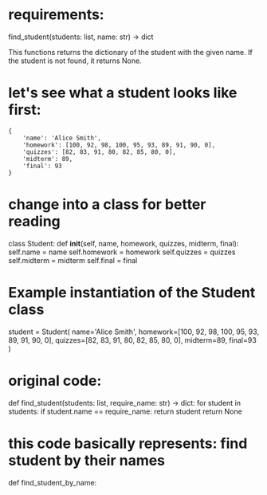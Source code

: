 # requirements:
find_student(students: list, name: str) -> dict

This functions returns the dictionary of the student with the given name. If the student is not found, it returns None.

# let's see what a student looks like first:
    {
        'name': 'Alice Smith',
        'homework': [100, 92, 98, 100, 95, 93, 89, 91, 90, 0],
        'quizzes': [82, 83, 91, 80, 82, 85, 80, 0],
        'midterm': 89,
        'final': 93
    }

# change into a class for better reading
class Student:
    def __init__(self, name, homework, quizzes, midterm, final):
        self.name = name
        self.homework = homework
        self.quizzes = quizzes
        self.midterm = midterm
        self.final = final

# Example instantiation of the Student class
student = Student(
    name='Alice Smith',
    homework=[100, 92, 98, 100, 95, 93, 89, 91, 90, 0],
    quizzes=[82, 83, 91, 80, 82, 85, 80, 0],
    midterm=89,
    final=93
)

# original code:
def find_student(students: list, require_name: str) -> dict:
    for student in students:
        if student.name == require_name:
            return student
    return None

# this code basically represents: find student by their names
def find_student_by_name:
